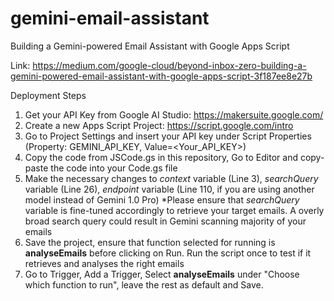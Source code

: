 # gemini-email-assistant
Building a Gemini-powered Email Assistant with Google Apps Script

Link: https://medium.com/google-cloud/beyond-inbox-zero-building-a-gemini-powered-email-assistant-with-google-apps-script-3f187ee8e27b

Deployment Steps 
1) Get your API Key from Google AI Studio: https://makersuite.google.com/
2) Create a new Apps Script Project: https://script.google.com/intro
3) Go to Project Settings and insert your API key under Script Properties (Property: GEMINI_API_KEY, Value=<Your_API_KEY>)
4) Copy the code from JSCode.gs in this repository, Go to Editor and copy-paste the code into your Code.gs file
5) Make the necessary changes to _context_ variable (Line 3), _searchQuery_ variable (Line 26), _endpoint_ variable (Line 110, if you are using another model instead of Gemini 1.0 Pro)
   *Please ensure that _searchQuery_ variable is fine-tuned accordingly to retrieve your target emails. A overly broad search query could result in Gemini scanning majority of your emails
7) Save the project, ensure that function selected for running is **analyseEmails** before clicking on Run. Run the script once to test if it retrieves and analyses the right emails
8) Go to Trigger, Add a Trigger, Select **analyseEmails** under "Choose which function to run", leave the rest as default and Save.
